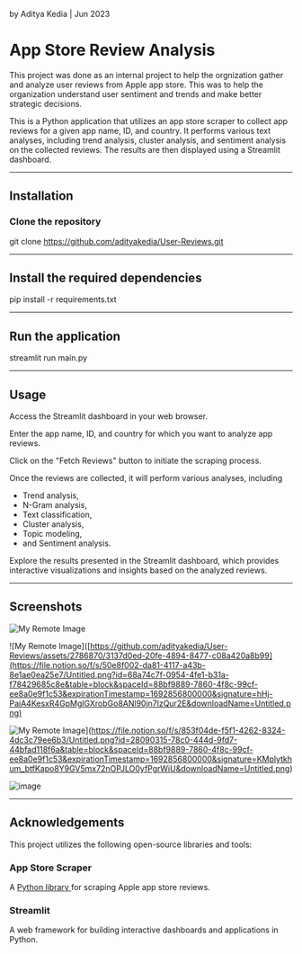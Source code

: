 by Aditya Kedia | Jun 2023

# App Store Review Analysis
This project was done as an internal project to help the orgnization gather and analyze user reviews from Apple app store. This was to help the organization understand user sentiment and trends and make better strategic decisions. 

This is a Python application that utilizes an app store scraper to collect app reviews for a given app name, ID, and country. It performs various text analyses, including trend analysis, cluster analysis, and sentiment analysis on the collected reviews. The results are then displayed using a Streamlit dashboard.

____
## Installation
### Clone the repository
git clone https://github.com/adityakedia/User-Reviews.git

____
## Install the required dependencies
pip install -r requirements.txt

____
## Run the application
streamlit run main.py

____
## Usage
Access the Streamlit dashboard in your web browser.

Enter the app name, ID, and country for which you want to analyze app reviews.

Click on the "Fetch Reviews" button to initiate the scraping process.

Once the reviews are collected, it will perform various analyses, including
 
- Trend analysis, 
- N-Gram analysis,
- Text classification,
- Cluster analysis, 
- Topic modeling,
- and Sentiment analysis.

Explore the results presented in the Streamlit dashboard, which provides interactive visualizations and insights based on the analyzed reviews.

____
## Screenshots

![My Remote Image](https://file.notion.so/f/s/8dca3af5-7bae-4b40-a07f-c2836cd230a0/Untitled.png?id=5dc0ebc7-4217-4870-9f08-d30c13c289a2&table=block&spaceId=88bf9889-7860-4f8c-99cf-ee8a0e9f1c53&expirationTimestamp=1692856800000&signature=4ucitqzirLIeFDwcDYsSqHd53Qb7lmPejKt9JkCHU1U&downloadName=Untitled.png)

![My Remote Image]([https://github.com/adityakedia/User-Reviews/assets/2786870/3137d0ed-20fe-4894-8477-c08a420a8b99](https://file.notion.so/f/s/50e8f002-da81-4117-a43b-8e1ae0ea25e7/Untitled.png?id=68a74c7f-0954-4fe1-b31a-f78429685c8e&table=block&spaceId=88bf9889-7860-4f8c-99cf-ee8a0e9f1c53&expirationTimestamp=1692856800000&signature=hHj-PaiA4KesxR4GpMglGXrobGo8ANl90jn7lzQur2E&downloadName=Untitled.png)

![My Remote Image]([https://github.com/adityakedia/User-Reviews/assets/2786870/0e81614c-3816-4c5d-82ce-d715c2384e0b)](https://file.notion.so/f/s/853f04de-f5f1-4262-8324-4dc3c79ee6b3/Untitled.png?id=28090315-78c0-444d-9fd7-44bfad118f6a&table=block&spaceId=88bf9889-7860-4f8c-99cf-ee8a0e9f1c53&expirationTimestamp=1692856800000&signature=KMplytkhum_btfKapo8Y9GV5mx72nOPJLO0yfPgrWiU&downloadName=Untitled.png)

![image](https://github.com/adityakedia/User-Reviews/assets/2786870/062a5195-553a-45aa-9277-451faed50708)


____
## Acknowledgements
This project utilizes the following open-source libraries and tools:

### App Store Scraper
A [Python library ](https://github.com/cowboy-bebug/app-store-scraper)for scraping Apple app store reviews.

### Streamlit 
A web framework for building interactive dashboards and applications in Python.
